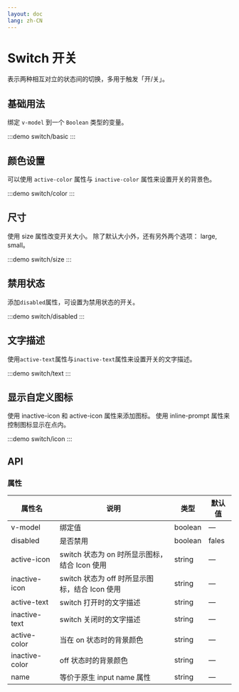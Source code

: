 ```yaml
---
layout: doc
lang: zh-CN
---
```


# Switch 开关

表示两种相互对立的状态间的切换，多用于触发「开/关」。

## 基础用法

绑定 `v-model` 到一个 `Boolean` 类型的变量。

:::demo
switch/basic
:::

## 颜色设置

可以使用 `active-color` 属性与 `inactive-color` 属性来设置开关的背景色。

:::demo
switch/color
:::

## 尺寸

使用 size 属性改变开关大小。 除了默认大小外，还有另外两个选项： large, small。

:::demo
switch/size
:::

## 禁用状态

添加`disabled`属性，可设置为禁用状态的开关。

:::demo
switch/disabled
:::

## 文字描述

使用`active-text`属性与`inactive-text`属性来设置开关的文字描述。

:::demo
switch/text
:::

## 显示自定义图标

使用 inactive-icon 和 active-icon 属性来添加图标。 使用 inline-prompt 属性来控制图标显示在点内。

:::demo
switch/icon
:::

## API

### 属性

| 属性名            | 说明                               | 类型      | 默认值   |
|----------------|----------------------------------|---------|-------|
| v-model        | 绑定值                              | boolean | —     |
| disabled       | 是否禁用                             | boolean | fales |
| active-icon    | switch 状态为 on 时所显示图标，结合 Icon 使用  | string  | —     |
| inactive-icon  | switch 状态为 off 时所显示图标，结合 Icon 使用 | string  | —     |
| active-text    | switch 打开时的文字描述                  | string  | —     |
| inactive-text  | switch 关闭时的文字描述                  | string  | —     |
| active-color   | 当在 on 状态时的背景颜色                   | string  | —     |
| inactive-color | off 状态时的背景颜色                     | string  | —     |
| name           | 等价于原生 input name 属性              | string  | —     |
